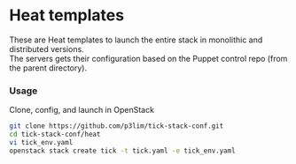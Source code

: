 # Heat templates

These are Heat templates to launch the entire stack in monolithic and distributed versions.  
The servers gets their configuration based on the Puppet control repo (from the parent directory).

### Usage

Clone, config, and launch in OpenStack

```bash
git clone https://github.com/p3lim/tick-stack-conf.git
cd tick-stack-conf/heat
vi tick_env.yaml
openstack stack create tick -t tick.yaml -e tick_env.yaml
```
